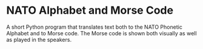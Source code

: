# NATO Alphabet and Morse Code

A short Python program that translates text both to the NATO Phonetic Alphabet and to Morse code. The Morse code is shown both visually as well as played in the speakers.
